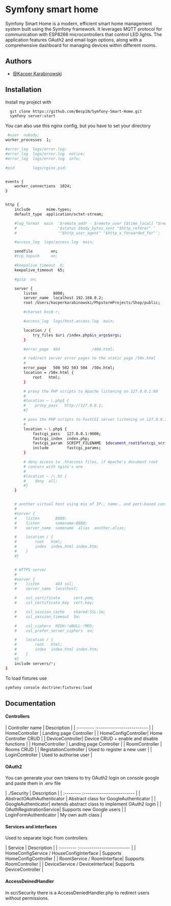 
# Symfony smart home

Symfony Smart Home is a modern, efficient smart home management system built using the Symfony framework. It leverages MQTT protocol for communication with ESP8266 microcontrollers that control LED lights. The application features OAuth2 and email login options, along with a comprehensive dashboard for managing devices within different rooms.




## Authors

- [@Kacper Karabinowski](https://github.com/Besp1N)


## Installation

Install my project with

```bash
  git clone https://github.com/Besp1N/Symfony-Smart-Home.git
  symfony server:start
```

You can also use this nginx config, but you have to set your directory

```bash
 #user  nobody;
worker_processes  1;

#error_log  logs/error.log;
#error_log  logs/error.log  notice;
#error_log  logs/error.log  info;

#pid        logs/nginx.pid;


events {
    worker_connections  1024;
}


http {
    include       mime.types;
    default_type  application/octet-stream;

    #log_format  main  '$remote_addr - $remote_user [$time_local] "$request" '
    #                  '$status $body_bytes_sent "$http_referer" '
    #                  '"$http_user_agent" "$http_x_forwarded_for"';

    #access_log  logs/access.log  main;

    sendfile        on;
    #tcp_nopush     on;

    #keepalive_timeout  0;
    keepalive_timeout  65;

    #gzip  on;

    server {
        listen       8000;
        server_name  localhost 192.168.0.2;
      	root /Users/kacperkarabinowski/PhpstormProjects/Shop/public;

        #charset koi8-r;

        #access_log  logs/host.access.log  main;

        location / {
            try_files $uri /index.php$is_args$args;
        }

        #error_page  404              /404.html;

        # redirect server error pages to the static page /50x.html
        #
        error_page   500 502 503 504  /50x.html;
        location = /50x.html {
            root   html;
        }

        # proxy the PHP scripts to Apache listening on 127.0.0.1:80
        #
        #location ~ \.php$ {
        #    proxy_pass   http://127.0.0.1;
        #}

        # pass the PHP scripts to FastCGI server listening on 127.0.0.1:9000
        #
        location ~ \.php$ {
            fastcgi_pass   127.0.0.1:9000;
            fastcgi_index  index.php;
            fastcgi_param  SCRIPT_FILENAME  $document_root$fastcgi_script_name;
            include        fastcgi_params;
        }

        # deny access to .htaccess files, if Apache's document root
        # concurs with nginx's one
        #
        #location ~ /\.ht {
        #    deny  all;
        #}
    }


    # another virtual host using mix of IP-, name-, and port-based configuration
    #
    #server {
    #    listen       8000;
    #    listen       somename:8080;
    #    server_name  somename  alias  another.alias;

    #    location / {
    #        root   html;
    #        index  index.html index.htm;
    #    }
    #}


    # HTTPS server
    #
    #server {
    #    listen       443 ssl;
    #    server_name  localhost;

    #    ssl_certificate      cert.pem;
    #    ssl_certificate_key  cert.key;

    #    ssl_session_cache    shared:SSL:1m;
    #    ssl_session_timeout  5m;

    #    ssl_ciphers  HIGH:!aNULL:!MD5;
    #    ssl_prefer_server_ciphers  on;

    #    location / {
    #        root   html;
    #        index  index.html index.htm;
    #    }
    #}
    include servers/*;
}
```

To load fixtures use

```bash
symfony console doctrine:fixtures:load
```


## Documentation

#### Controllers


| Controller name | Description |
| :--------  :------------------------- |
| HomeController | Landing page Controller |
| HomeConfigController| Home Controller CRUD |
| DeviceController| Device CRUD + enable and disable functions |
| HomeController | Landing page Controller |
| RoomController | Rooms CRUD |
| RegistationController | Used to register a new user |
| LoginController | Used to authorise user |

#### OAuth2

You can generate your own tokens to try OAuth2 login on console google and paste them in .env file

| ./Security | Description |
| :--------  :------------------------- |
| AbstractOAuthAuthenticator | Abstract class for GoogleAuthenticator |
| GoogleAuthenticator| extends abstract class to implement OAuth2 login |
| OAuthRegistrationService| Supports new Google users |
| LoginFormAuthenticator | My own auth class |


#### Services and interfaces
Used to separate logic from controllers

| Service | Description |
| :--------  :------------------------- |
| HomeConfigService / HouseConfigInterface | Supports HomeConfigController |
| RoomService / RoomInterface| Supports RoomController |
| DeviceService / DeviceInterface| Supports DeviceController |


#### AccessDeinedHandler

 In scr/Security there is a AccessDeniedHandler.php to redirect users without permissions.

